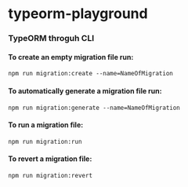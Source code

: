 # typeorm-playground

### TypeORM throguh CLI
#### To create an empty migration file run:

```shell
npm run migration:create --name=NameOfMigration
```

#### To automatically generate a migration file run:

```shell
npm run migration:generate --name=NameOfMigration
```

#### To run a migration file:

```shell
npm run migration:run
```


#### To revert a migration file:

```shell
npm run migration:revert
```

